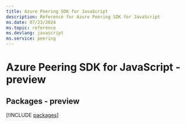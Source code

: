 ```yaml
---
title: Azure Peering SDK for JavaScript
description: Reference for Azure Peering SDK for JavaScript
ms.date: 07/23/2024
ms.topic: reference
ms.devlang: javascript
ms.service: peering
---
```

# Azure Peering SDK for JavaScript - preview
## Packages - preview
[!INCLUDE [packages](peering-index.md)]